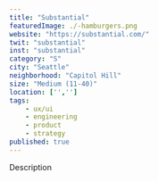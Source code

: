 ```yaml
---
title: "Substantial"
featuredImage: ./-hamburgers.png
website: "https://substantial.com/"
twit: "substantial"
inst: "substantial"
category: "S"
city: "Seattle"
neighborhood: "Capitol Hill"
size: "Medium (11-40)"
location: ['','']
tags:
    - ux/ui
    - engineering
    - product
    - strategy
published: true
---
```


Description
